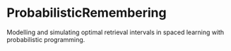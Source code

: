 # ProbabilisticRemembering
Modelling and simulating optimal retrieval intervals in spaced learning with probabilistic programming. 
